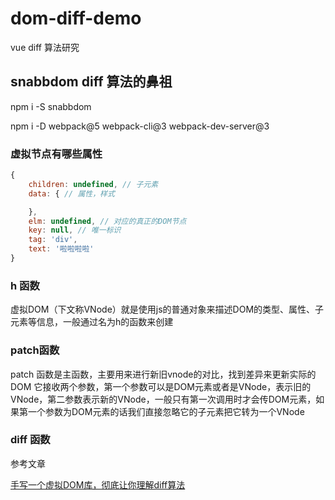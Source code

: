 # dom-diff-demo
vue diff 算法研究

## snabbdom diff 算法的鼻祖

npm i -S snabbdom

npm i -D webpack@5 webpack-cli@3 webpack-dev-server@3

### 虚拟节点有哪些属性

```js
{
    children: undefined, // 子元素
    data: { // 属性，样式

    },
    elm: undefined, // 对应的真正的DOM节点
    key: null, // 唯一标识
    tag: 'div',
    text: '啦啦啦啦'
}

```

### h 函数

虚拟DOM（下文称VNode）就是使用js的普通对象来描述DOM的类型、属性、子元素等信息，一般通过名为h的函数来创建

### patch函数

patch 函数是主函数，主要用来进行新旧vnode的对比，找到差异来更新实际的DOM
它接收两个参数，第一个参数可以是DOM元素或者是VNode，表示旧的VNode，第二参数表示新的VNode，一般只有第一次调用时才会传DOM元素，如果第一个参数为DOM元素的话我们直接忽略它的子元素把它转为一个VNode


### diff 函数




参考文章

[手写一个虚拟DOM库，彻底让你理解diff算法](https://mp.weixin.qq.com/s/V_YWbswXoea-Em-l_K97sw)
